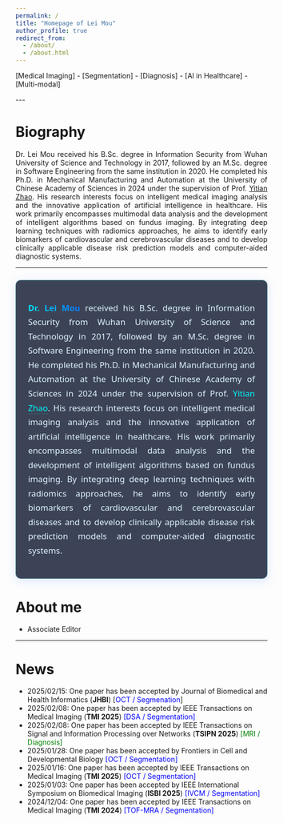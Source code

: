 ```yaml
---
permalink: /
title: "Homepage of Lei Mou"
author_profile: true
redirect_from: 
  - /about/
  - /about.html
---
```


<p align="left">
    <a>[Medical Imaging]</a>
    -
    <a>[Segmentation]</a>
    -
    <a>[Diagnosis]</a>
    -
    <a>[AI in Healthcare]</a>
    -
    <a>[Multi-modal]</a>
</p>
---

# Biography

<p style="text-align: justify;">
Dr. Lei Mou received his B.Sc. degree in Information Security from Wuhan University of Science and Technology in 2017, followed by an M.Sc. degree in Software Engineering from the same institution in 2020. He completed his Ph.D. in Mechanical Manufacturing and Automation at the University of Chinese Academy of Sciences in 2024 under the supervision of Prof. <a href="https://ytianzhao.github.io/">Yitian Zhao</a>. His research interests focus on intelligent medical imaging analysis and the innovative application of artificial intelligence in healthcare. His work primarily encompasses multimodal data analysis and the development of intelligent algorithms based on fundus imaging. By integrating deep learning techniques with radiomics approaches, he aims to identify early biomarkers of cardiovascular and cerebrovascular diseases and to develop clinically applicable disease risk prediction models and computer-aided diagnostic systems.
</p>

---

<style>
.bio-card {
    background: rgba(12, 20, 44, 0.8);
    border-radius: 10px;
    padding: 1.5rem;
    margin: 1.5rem 0;
    border: 1px solid rgba(64, 224, 255, 0.3);
    backdrop-filter: blur(8px);
    box-shadow: 0 4px 20px rgba(0, 103, 255, 0.15);
}

.bio-text {
    font-family: 'Segoe UI', system-ui, sans-serif;
    font-size: 1.05rem;
    line-height: 1.7;
    color: #e0f4ff;
    text-align: justify;
    hyphens: auto;
    position: relative;
}

.bio-highlight {
    background: linear-gradient(45deg, #00f7ff, #0066ff);
    -webkit-background-clip: text;
    -webkit-text-fill-color: transparent;
    font-weight: 600;
}

.bio-text a {
    color: #00f7ff;
    text-decoration: none;
    border-bottom: 1px dashed rgba(0, 247, 255, 0.3);
    transition: all 0.3s ease;
}

.bio-text a:hover {
    color: #ffffff;
    border-bottom-color: #00f7ff;
    text-shadow: 0 0 8px rgba(0, 247, 255, 0.3);
}

@media (max-width: 768px) {
    .bio-card {
        padding: 1rem;
        margin: 1rem 0;
    }
    
    .bio-text {
        font-size: 1rem;
    }
}
</style>

<div class="bio-card">
    <p class="bio-text">
        <span class="bio-highlight">Dr. Lei Mou</span> received his B.Sc. degree in Information Security from Wuhan University of Science and Technology in 2017, followed by an M.Sc. degree in Software Engineering from the same institution in 2020. He completed his Ph.D. in Mechanical Manufacturing and Automation at the University of Chinese Academy of Sciences in 2024 under the supervision of Prof. <a href="https://ytianzhao.github.io/">Yitian Zhao</a>. His research interests focus on intelligent medical imaging analysis and the innovative application of artificial intelligence in healthcare. His work primarily encompasses multimodal data analysis and the development of intelligent algorithms based on fundus imaging. By integrating deep learning techniques with radiomics approaches, he aims to identify early biomarkers of cardiovascular and cerebrovascular diseases and to develop clinically applicable disease risk prediction models and computer-aided diagnostic systems.
    </p>
</div>

# About me

- Associate Editor

---

# News

- 2025/02/15: One paper has been accepted by Journal of Biomedical and Health Informatics (**JHBI**) [<font color=blue>OCT / Segmenation</font>]
- 2025/02/08: One paper has been accepted by IEEE Transactions on Medical Imaging (**TMI 2025**) <font color=blue>[DSA / Segmentation]</font>
- 2025/02/08: One paper has been accepted by IEEE Transactions on Signal and Information Processing over Networks (**TSIPN 2025**) <font color=green>[MRI / Diagnosis]</font>
- 2025/01/28: One paper has been accepted by Frontiers in Cell and Developmental Biology <font color=blue>[OCT / Segmentation]</font>
- 2025/01/16: One paper has been accepted by IEEE Transactions on Medical Imaging (**TMI 2025**) <font color=blue>[OCT / Segmentation]</font>
- 2025/01/03: One paper has been accepted by IEEE International Symposium on Biomedical Imaging (**ISBI 2025**) <font color=blue>[IVCM / Segmentation]</font>
- 2024/12/04: One paper has been accepted by IEEE Transactions on Medical Imaging (**TMI 2024**) <font color=blue>[TOF-MRA / Segmentation]</font>
